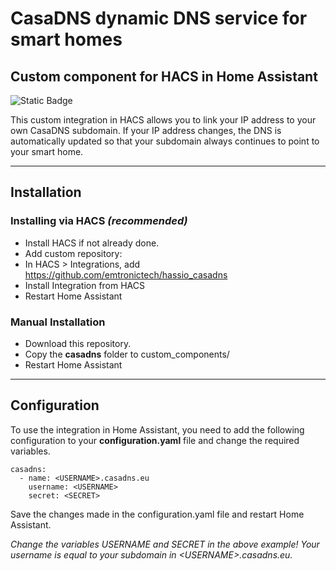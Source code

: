 # CasaDNS dynamic DNS service for smart homes

## Custom component for HACS in Home Assistant

![Static Badge](https://img.shields.io/badge/HACS-Custom-blue?style=flat)

This custom integration in HACS allows you to link your IP address to your own CasaDNS subdomain. If your IP address changes, the DNS is automatically updated so that your subdomain always continues to point to your smart home.

---

## Installation
### Installing via HACS _(recommended)_

- Install HACS if not already done.
- Add custom repository:
- In HACS > Integrations, add https://github.com/emtronictech/hassio_casadns
- Install Integration from HACS
- Restart Home Assistant

### Manual Installation

- Download this repository.
- Copy the **casadns** folder to custom_components/
- Restart Home Assistant

---

## Configuration

To use the integration in Home Assistant, you need to add the following configuration to your **configuration.yaml** file and change the required variables.

```
casadns:
  - name: <USERNAME>.casadns.eu
    username: <USERNAME>
    secret: <SECRET>
```

Save the changes made in the configuration.yaml file and restart Home Assistant. 

_Change the variables USERNAME and SECRET in the above example! Your username is equal to your subdomain in _\<USERNAME\>_.casadns.eu._